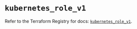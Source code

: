 # `kubernetes_role_v1`

Refer to the Terraform Registry for docs: [`kubernetes_role_v1`](https://registry.terraform.io/providers/hashicorp/kubernetes/2.33.0/docs/resources/role_v1).
